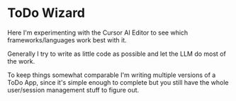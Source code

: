 # ToDo Wizard
Here I'm experimenting with the Cursor AI Editor to see which frameworks/languages work best with it.

Generally I try to write as little code as possible and let the LLM do most of the work.

To keep things somewhat comparable I'm writing multiple versions of a ToDo App, since it's simple enough to complete but you still have the whole user/session management stuff to figure out.